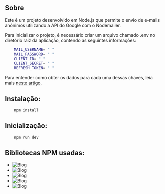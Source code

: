 ## Sobre

 Este é um projeto desenvolvido em Node.js que permite o envio de e-mails anônimos utilizando a API do Google com o Nodemailer.

Para inicializar o projeto, é necessário criar um arquivo chamado .env no diretório raiz da aplicação, contendo as seguintes informações:

``` bash
    MAIL_USERNAME= " "
    MAIL_PASSWORD= " "
    CLIENT_ID= " "
    CLIENT_SECRET= " "
    REFRESH_TOKEN= " "
```

 Para entender como obter os dados para cada uma dessas chaves, leia mais [neste artigo](https://www.freecodecamp.org/portuguese/news/como-usar-o-nodemailer-para-enviar-emails-do-seu-servidor-do-node-js/).

 

## Instalação:

``` bash
    npm install 
```

## Inicialização:

``` bash
    npm run dev
```

## Bibliotecas NPM usadas:

- ![Blog](https://img.shields.io/badge/Express-000000.svg?style=for-the-badge&logo=Express&logoColor=white)
- ![Blog](https://img.shields.io/badge/EJS-B4CA65.svg?style=for-the-badge&logo=EJS&logoColor=black)
- ![Blog](https://img.shields.io/badge/Nodemon-76D04B.svg?style=for-the-badge&logo=Nodemon&logoColor=white)
- ![Blog](https://img.shields.io/badge/Session-000000.svg?style=for-the-badge&logo=Session&logoColor=white)
- ![Blog](https://img.shields.io/badge/.ENV-ECD53F.svg?style=for-the-badge&logo=dotenv&logoColor=black)